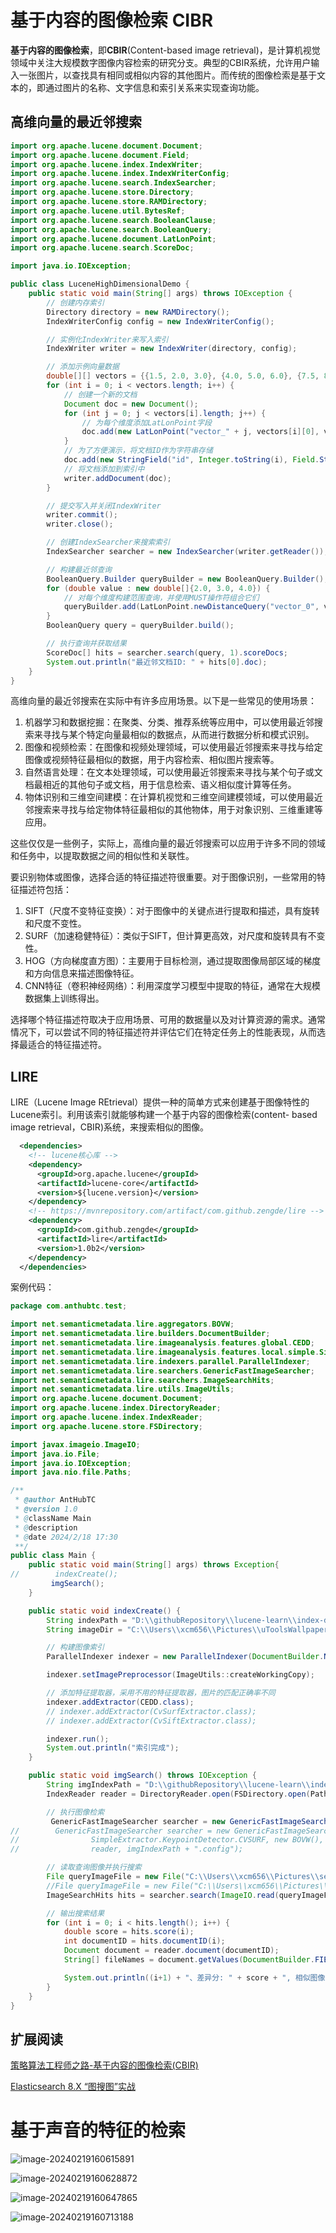# 基于内容的图像检索 CIBR

**基于内容的图像检索**，即**CBIR**(Content-based image retrieval)，是计算机视觉领域中关注大规模数字图像内容检索的研究分支。典型的CBIR系统，允许用户输入一张图片，以查找具有相同或相似内容的其他图片。而传统的图像检索是基于文本的，即通过图片的名称、文字信息和索引关系来实现查询功能。



## 高维向量的最近邻搜索

```java
import org.apache.lucene.document.Document;
import org.apache.lucene.document.Field;
import org.apache.lucene.index.IndexWriter;
import org.apache.lucene.index.IndexWriterConfig;
import org.apache.lucene.search.IndexSearcher;
import org.apache.lucene.store.Directory;
import org.apache.lucene.store.RAMDirectory;
import org.apache.lucene.util.BytesRef;
import org.apache.lucene.search.BooleanClause;
import org.apache.lucene.search.BooleanQuery;
import org.apache.lucene.document.LatLonPoint;
import org.apache.lucene.search.ScoreDoc;

import java.io.IOException;

public class LuceneHighDimensionalDemo {
    public static void main(String[] args) throws IOException {
        // 创建内存索引
        Directory directory = new RAMDirectory();
        IndexWriterConfig config = new IndexWriterConfig();

        // 实例化IndexWriter来写入索引
        IndexWriter writer = new IndexWriter(directory, config);

        // 添加示例向量数据
        double[][] vectors = {{1.5, 2.0, 3.0}, {4.0, 5.0, 6.0}, {7.5, 8.0, 9.0}};
        for (int i = 0; i < vectors.length; i++) {
            // 创建一个新的文档
            Document doc = new Document();
            for (int j = 0; j < vectors[i].length; j++) {
                // 为每个维度添加LatLonPoint字段
                doc.add(new LatLonPoint("vector_" + j, vectors[i][0], vectors[i][1]));
            }
            // 为了方便演示，将文档ID作为字符串存储
            doc.add(new StringField("id", Integer.toString(i), Field.Store.YES));
            // 将文档添加到索引中
            writer.addDocument(doc);
        }

        // 提交写入并关闭IndexWriter
        writer.commit();
        writer.close();

        // 创建IndexSearcher来搜索索引
        IndexSearcher searcher = new IndexSearcher(writer.getReader());

        // 构建最近邻查询
        BooleanQuery.Builder queryBuilder = new BooleanQuery.Builder();
        for (double value : new double[]{2.0, 3.0, 4.0}) {
            // 对每个维度构建范围查询，并使用MUST操作符组合它们
            queryBuilder.add(LatLonPoint.newDistanceQuery("vector_0", value, 0.1), BooleanClause.Occur.MUST);
        }
        BooleanQuery query = queryBuilder.build();

        // 执行查询并获取结果
        ScoreDoc[] hits = searcher.search(query, 1).scoreDocs;
        System.out.println("最近邻文档ID: " + hits[0].doc);
    }
}
```

高维向量的最近邻搜索在实际中有许多应用场景。以下是一些常见的使用场景：

1. 机器学习和数据挖掘：在聚类、分类、推荐系统等应用中，可以使用最近邻搜索来寻找与某个特定向量最相似的数据点，从而进行数据分析和模式识别。
2. 图像和视频检索：在图像和视频处理领域，可以使用最近邻搜索来寻找与给定图像或视频特征最相似的数据，用于内容检索、相似图片搜索等。
3. 自然语言处理：在文本处理领域，可以使用最近邻搜索来寻找与某个句子或文档最相近的其他句子或文档，用于信息检索、语义相似度计算等任务。
4. 物体识别和三维空间建模：在计算机视觉和三维空间建模领域，可以使用最近邻搜索来寻找与给定物体特征最相似的其他物体，用于对象识别、三维重建等应用。

这些仅仅是一些例子，实际上，高维向量的最近邻搜索可以应用于许多不同的领域和任务中，以提取数据之间的相似性和关联性。



要识别物体或图像，选择合适的特征描述符很重要。对于图像识别，一些常用的特征描述符包括：

1. SIFT（尺度不变特征变换）：对于图像中的关键点进行提取和描述，具有旋转和尺度不变性。
2. SURF（加速稳健特征）：类似于SIFT，但计算更高效，对尺度和旋转具有不变性。
3. HOG（方向梯度直方图）：主要用于目标检测，通过提取图像局部区域的梯度和方向信息来描述图像特征。
4. CNN特征（卷积神经网络）：利用深度学习模型中提取的特征，通常在大规模数据集上训练得出。

选择哪个特征描述符取决于应用场景、可用的数据量以及对计算资源的需求。通常情况下，可以尝试不同的特征描述符并评估它们在特定任务上的性能表现，从而选择最适合的特征描述符。



## LIRE

LIRE（Lucene Image REtrieval）提供一种的简单方式来创建基于图像特性的Lucene索引。利用该索引就能够构建一个基于内容的图像检索(content- based image retrieval，CBIR)系统，来搜索相似的图像。

```xml
  <dependencies>
    <!-- lucene核心库 -->
    <dependency>
      <groupId>org.apache.lucene</groupId>
      <artifactId>lucene-core</artifactId>
      <version>${lucene.version}</version>
    </dependency>
    <!-- https://mvnrepository.com/artifact/com.github.zengde/lire -->
    <dependency>
      <groupId>com.github.zengde</groupId>
      <artifactId>lire</artifactId>
      <version>1.0b2</version>
    </dependency>
  </dependencies>
```

案例代码：

```java
package com.anthubtc.test;

import net.semanticmetadata.lire.aggregators.BOVW;
import net.semanticmetadata.lire.builders.DocumentBuilder;
import net.semanticmetadata.lire.imageanalysis.features.global.CEDD;
import net.semanticmetadata.lire.imageanalysis.features.local.simple.SimpleExtractor;
import net.semanticmetadata.lire.indexers.parallel.ParallelIndexer;
import net.semanticmetadata.lire.searchers.GenericFastImageSearcher;
import net.semanticmetadata.lire.searchers.ImageSearchHits;
import net.semanticmetadata.lire.utils.ImageUtils;
import org.apache.lucene.document.Document;
import org.apache.lucene.index.DirectoryReader;
import org.apache.lucene.index.IndexReader;
import org.apache.lucene.store.FSDirectory;

import javax.imageio.ImageIO;
import java.io.File;
import java.io.IOException;
import java.nio.file.Paths;

/**
 * @author AntHubTC
 * @version 1.0
 * @className Main
 * @description
 * @date 2024/2/18 17:30
 **/
public class Main {
    public static void main(String[] args) throws Exception{
//        indexCreate();
         imgSearch();
    }

    public static void indexCreate() {
        String indexPath = "D:\\githubRepository\\lucene-learn\\index-db\\imgIndex"; // 索引文件存储路径
        String imageDir = "C:\\Users\\xcm656\\Pictures\\uToolsWallpapers";  // 图像文件夹路径

        // 构建图像索引
        ParallelIndexer indexer = new ParallelIndexer(DocumentBuilder.NUM_OF_THREADS, indexPath, imageDir);

        indexer.setImagePreprocessor(ImageUtils::createWorkingCopy);

        // 添加特征提取器，采用不用的特征提取器，图片的匹配正确率不同
        indexer.addExtractor(CEDD.class);
        // indexer.addExtractor(CvSurfExtractor.class);
        // indexer.addExtractor(CvSiftExtractor.class);

        indexer.run();
        System.out.println("索引完成");
    }

    public static void imgSearch() throws IOException {
        String imgIndexPath = "D:\\githubRepository\\lucene-learn\\index-db\\imgIndex";
        IndexReader reader = DirectoryReader.open(FSDirectory.open(Paths.get(imgIndexPath)));

        // 执行图像检索
         GenericFastImageSearcher searcher = new GenericFastImageSearcher(50, CEDD.class);
//        GenericFastImageSearcher searcher = new GenericFastImageSearcher(50, CEDD.class,
//                SimpleExtractor.KeypointDetector.CVSURF, new BOVW(), 128, true,
//                reader, imgIndexPath + ".config");

        // 读取查询图像并执行搜索
        File queryImageFile = new File("C:\\Users\\xcm656\\Pictures\\search.png");
        //File queryImageFile = new File("C:\\Users\\xcm656\\Pictures\\search.jpg");
        ImageSearchHits hits = searcher.search(ImageIO.read(queryImageFile), reader);

        // 输出搜索结果
        for (int i = 0; i < hits.length(); i++) {
            double score = hits.score(i);
            int documentID = hits.documentID(i);
            Document document = reader.document(documentID);
            String[] fileNames = document.getValues(DocumentBuilder.FIELD_NAME_IDENTIFIER);

            System.out.println((i+1) + "、差异分: " + score + ", 相似图像文件名: " + fileNames[0]);
        }
    }
}
```



## 扩展阅读

[策略算法工程师之路-基于内容的图像检索(CBIR)]()

[Elasticsearch 8.X “图搜图”实战](https://zhuanlan.zhihu.com/p/666082963)



# 基于声音的特征的检索

![image-20240219160615891](img/cibr/image-20240219160615891.png)

![image-20240219160628872](img/cibr/image-20240219160628872.png)

![image-20240219160647865](img/cibr/image-20240219160647865.png)

![image-20240219160713188](img/cibr/image-20240219160713188.png)